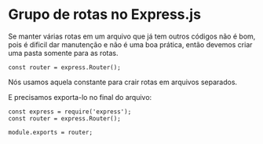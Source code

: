 # Grupo de rotas no Express.js

Se manter várias rotas em um arquivo que já tem outros códigos não é bom, pois é dificil dar manutenção e não é uma boa prática, então devemos criar uma pasta somente para as rotas.

    const router = express.Router();

Nós usamos aquela constante para crair rotas em arquivos separados.

E precisamos exporta-lo no final do arquivo:


    const express = require('express');
    const router = express.Router();

    module.exports = router;



